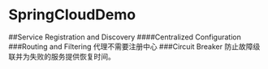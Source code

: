 # SpringCloudDemo
##Service Registration and Discovery 
####Centralized Configuration 
###Routing and Filtering  代理不需要注册中心
###Circuit Breaker 防止故障级联并为失败的服务提供恢复时间。